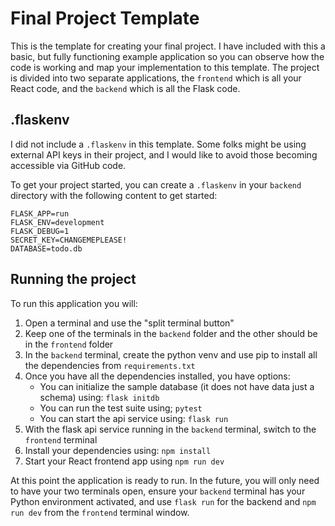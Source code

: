 # Final Project Template

This is the template for creating your final project. I have included with this a basic, but fully functioning
example application so you can observe how the code is working and map your implementation to this template. The
project is divided into two separate applications, the `frontend` which is all your React code, and the `backend` which
is all the Flask code.

## .flaskenv

I did not include a `.flaskenv` in this template. Some folks might be using external API keys in their project,
and I would like to avoid those becoming accessible via GitHub code.

To get your project started, you can create a `.flaskenv` in your `backend` directory with the following content to get started:

```
FLASK_APP=run
FLASK_ENV=development
FLASK_DEBUG=1
SECRET_KEY=CHANGEMEPLEASE!
DATABASE=todo.db
```

## Running the project

To run this application you will:

1) Open a terminal and use the "split terminal button"
2) Keep one of the terminals in the `backend` folder and the other should be in the `frontend` folder
3) In the `backend` terminal, create the python venv and use pip to install all the dependencies from `requirements.txt`
4) Once you have all the dependencies installed, you have options:
    * You can initialize the sample database (it does not have data just a schema) using: `flask initdb`
    * You can run the test suite using; `pytest`
    * You can start the api service using: `flask run`
5) With the flask api service running in the `backend` terminal, switch to the `frontend` terminal
6) Install your dependencies using: `npm install`
7) Start your React frontend app using `npm run dev`

At this point the application is ready to run. In the future, you will only need to have your two terminals open,
ensure your `backend` terminal has your Python environment activated, and use `flask run` for the backend and
`npm run dev` from the `frontend` terminal window.
